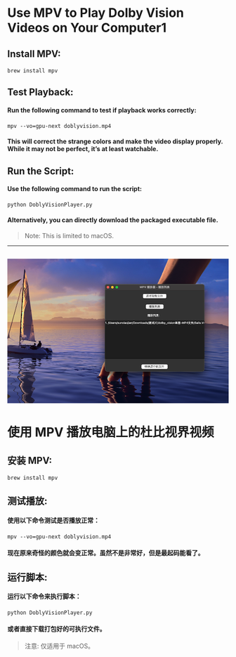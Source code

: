 # Use MPV to Play Dolby Vision Videos on Your Computer1
## Install MPV:
```
brew install mpv
```
## Test Playback:
#### Run the following command to test if playback works correctly:
```
mpv --vo=gpu-next doblyvision.mp4
```
#### This will correct the strange colors and make the video display properly. While it may not be perfect, it’s at least watchable.
## Run the Script:
#### Use the following command to run the script:
```
python DoblyVisionPlayer.py
```
#### Alternatively, you can directly download the packaged executable file.
> Note: This is limited to macOS.
---
![pic](https://github.com/linlinsunny/Dobly-Vision-Player/blob/main/img.png?raw=true)
---
# 使用 MPV 播放电脑上的杜比视界视频
## 安装 MPV:
```
brew install mpv
```
## 测试播放:
#### 使用以下命令测试是否播放正常：
```
mpv --vo=gpu-next doblyvision.mp4
```
#### 现在原来奇怪的颜色就会变正常。虽然不是非常好，但是最起码能看了。
## 运行脚本:
#### 运行以下命令来执行脚本：
```
python DoblyVisionPlayer.py
```
#### 或者直接下载打包好的可执行文件。
> 注意: 仅适用于 macOS。
